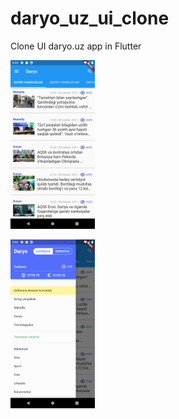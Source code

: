 # daryo_uz_ui_clone

Clone UI daryo.uz app in Flutter

![](assets/images/screens/1.png)

![](assets/images/screens/2.png)


